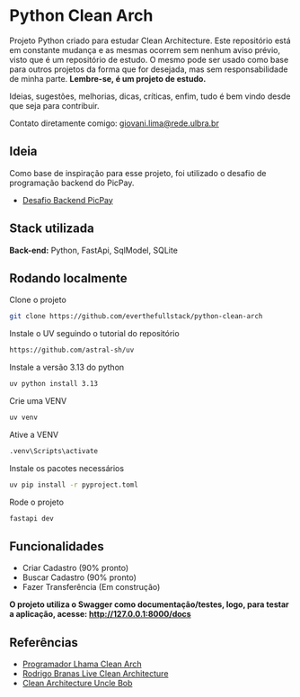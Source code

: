 # Python Clean Arch

Projeto Python criado para estudar Clean Architecture.
Este repositório está em constante mudança e as mesmas ocorrem sem nenhum aviso prévio, visto que é um repositório de estudo.
O mesmo pode ser usado como base para outros projetos da forma que for desejada, mas sem responsabilidade de minha parte.
**Lembre-se, é um projeto de estudo.**

Ideias, sugestões, melhorias, dicas, críticas, enfim, tudo é bem vindo desde que seja para contribuir.

Contato diretamente comigo: giovani.lima@rede.ulbra.br
## Ideia

Como base de inspiração para esse projeto, foi utilizado o desafio de programação backend do PicPay.
 - [Desafio Backend PicPay](https://github.com/PicPay/picpay-desafio-backend)

## Stack utilizada

**Back-end:** Python, FastApi, SqlModel, SQLite

## Rodando localmente

Clone o projeto

```bash
git clone https://github.com/everthefullstack/python-clean-arch
```

Instale o UV seguindo o tutorial do repositório

```bash
https://github.com/astral-sh/uv
```

Instale a versão 3.13 do python

```bash
uv python install 3.13
```

Crie uma VENV

```bash
uv venv
```

Ative a VENV

```bash
.venv\Scripts\activate
```

Instale os pacotes necessários

```bash
uv pip install -r pyproject.toml
```

Rode o projeto

```bash
fastapi dev
```

## Funcionalidades

- Criar Cadastro (90% pronto)
- Buscar Cadastro (90% pronto)
- Fazer Transferência (Em construção)

**O projeto utiliza o Swagger como documentação/testes, logo, para testar a aplicação, acesse: http://127.0.0.1:8000/docs**
## Referências

 - [Programador Lhama Clean Arch](https://github.com/programadorLhama/CleanArch)
 - [Rodrigo Branas Live Clean Architecture](https://github.com/rodrigobranas/live_clean_architecture_fullcycle)
 - [Clean Architecture Uncle Bob](https://blog.cleancoder.com/uncle-bob/2012/08/13/the-clean-architecture.html)

